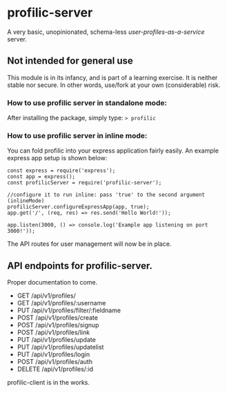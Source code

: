 # profilic-server
A very basic, unopinionated, schema-less _user-profiles-as-a-service_ server.

## Not intended for general use
This module is in its infancy, and is part of a learning exercise. It is neither stable nor secure. In other words, use/fork at your own (considerable) risk.

### How to use profilic server in standalone mode:
After installing the package, simply type:
```> profilic```

### How to use profilic server in inline mode:
You can fold profilic into your express application fairly easily. An example express app setup is shown below:
```
const express = require('express');
const app = express();
const profilicServer = require('profilic-server'); 

//configure it to run inline: pass 'true' to the second argument (inlineMode)
profilicServer.configureExpressApp(app, true);
app.get('/', (req, res) => res.send('Hello World!'));

app.listen(3000, () => console.log('Example app listening on port 3000!'));
```

The API routes for user management will now be in place.

## API endpoints for profilic-server.
Proper documentation to come.

- GET /api/v1/profiles/
- GET /api/v1/profiles/:username
- PUT /api/v1/profiles/filter/:fieldname
- POST /api/v1/profiles/create
- POST /api/v1/profiles/signup
- POST /api/v1/profiles/link
- PUT /api/v1/profiles/update
- PUT /api/v1/profiles/updatelist
- PUT /api/v1/profiles/login
- POST /api/v1/profiles/auth
- DELETE /api/v1/profiles/:id

profilic-client is in the works.